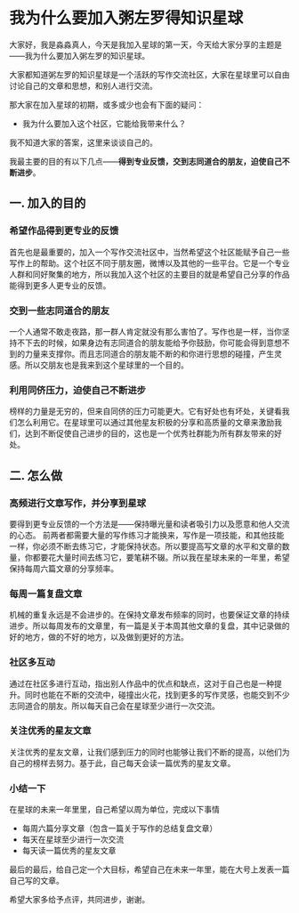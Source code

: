 # 我为什么要加入粥左罗得知识星球
大家好，我是淼淼真人，今天是我加入星球的第一天，今天给大家分享的主题是——我为什么要加入粥左罗的知识星球。

大家都知道粥左罗的知识星球是一个活跃的写作交流社区，大家在星球里可以自由讨论自己的文章和思想，和别人进行交流。

那大家在加入星球的初期，或多或少也会有下面的疑问：

* 我为什么要加入这个社区，它能给我带来什么？

我不知道大家的答案，这里来谈谈自己的。

我最主要的目的有以下几点——**得到专业反馈，交到志同道合的朋友，迫使自己不断进步**。

## 一. 加入的目的
### 希望作品得到更专业的反馈
首先也是最重要的，加入一个写作交流社区中，当然希望这个社区能赋予自己一些写作上的帮助。这个社区不同于朋友圈，微博以及其他的一些平台。它是一个专业人群和同好聚集的地方，所以我加入这个社区的主要目的就是希望自己分享的作品能得到更多人更专业的反馈。
### 交到一些志同道合的朋友
一个人通常不敢走夜路，那一群人肯定就没有那么害怕了。写作也是一样，当你坚持不下去的时候，如果身边有志同道合的朋友能给予你鼓励，你可能会得到意想不到的力量来支撑你。而且志同道合的朋友能不断的和你进行思想的碰撞，产生灵感。所以交朋友也是我来到这个星球里的一个目的。
### 利用同侪压力，迫使自己不断进步
榜样的力量是无穷的，但来自同侪的压力可能更大。它有好处也有坏处，关键看我们怎么利用它。在星球里可以通过其他星友积极的分享和高质量的文章来激励我们，达到不断促使自己进步的目的，这也是一个优秀社群能为所有群友带来的好处。
## 二. 怎么做
### 高频进行文章写作，并分享到星球
要得到更专业反馈的一个方法是——保持曝光量和读者吸引力以及愿意和他人交流的心态。
前两者都需要大量的写作练习才能换来，写作是一项技能，和其他技能一样，你必须不断去练习它，才能保持状态。所以要提高写文章的水平和文章的数量，你都要花大量时间去练习它，要笔耕不辍。所以我在星球未来的一年里，希望保持每周六篇文章的分享频率。
### 每周一篇复盘文章
机械的重复永远是不会进步的。在保持文章发布频率的同时，也要保证文章的持续进步。所以每周发布的文章里，有一篇是关于本周其他文章的复盘，其中记录做的好的地方，做的不好的地方，以及做到更好的方法。
### 社区多互动
通过在社区多进行互动，指出别人作品中的优点和缺点，这对于自己也是一种提升。同时也能在不断的交流中，碰撞出火花，找到更多的写作灵感，也能交到不少志同道合的朋友。所以每天自己会在星球至少进行一次交流。
### 关注优秀的星友文章
关注优秀的星友文章，让我们感到压力的同时也能够让我们不断的提高，以他们为自己的榜样去努力。基于此，自己每天会读一篇优秀的星友文章。
### 小结一下
在星球的未来一年里里，自己希望以周为单位，完成以下事情
* 每周六篇分享文章（包含一篇关于写作的总结复盘文章）
* 每天在星球至少进行一次交流
* 每天读一篇优秀的星友文章

最后的最后，给自己定一个大目标，希望自己在未来一年里，能在大号上发表一篇自己写的文章。

希望大家多给予点评，共同进步，谢谢。

